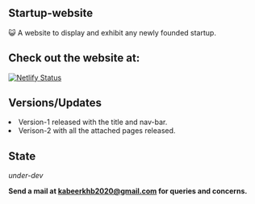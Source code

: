 <h2>Startup-website</h2>
😺 A website to display and exhibit any newly founded startup.

<h2>Check out the website at:</h2>

[![Netlify Status](https://api.netlify.com/api/v1/badges/211ef75b-8499-4ed6-810b-bc3ce27f616a/deploy-status)](https://app.netlify.com/sites/startup-website3984/deploys)

<h2>Versions/Updates</h2>
<li>Version-1 released with the title and nav-bar.</li>
<li>Verison-2 with all the attached pages released.</li>

<h2>State</h2>
<em>under-dev</em>

<strong>Send a mail at kabeerkhb2020@gmail.com for queries and concerns.</strong>